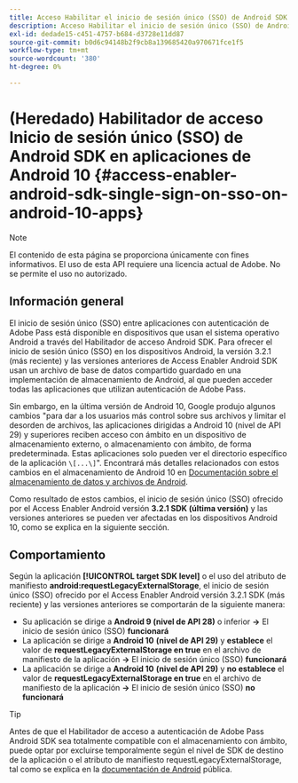 ```yaml
---
title: Acceso Habilitar el inicio de sesión único (SSO) de Android SDK en aplicaciones de Android 10
description: Acceso Habilitar el inicio de sesión único (SSO) de Android SDK en aplicaciones de Android 10
exl-id: dedade15-c451-4757-b684-d3728e11dd87
source-git-commit: b0d6c94148b2f9cb8a139685420a970671fce1f5
workflow-type: tm+mt
source-wordcount: '380'
ht-degree: 0%

---
```


# (Heredado) Habilitador de acceso Inicio de sesión único (SSO) de Android SDK en aplicaciones de Android 10 {#access-enabler-android-sdk-single-sign-on-sso-on-android-10-apps}

>[!NOTE]
>
>El contenido de esta página se proporciona únicamente con fines informativos. El uso de esta API requiere una licencia actual de Adobe. No se permite el uso no autorizado.

## Información general

El inicio de sesión único (SSO) entre aplicaciones con autenticación de Adobe Pass está disponible en dispositivos que usan el sistema operativo Android a través del Habilitador de acceso Android SDK. Para ofrecer el inicio de sesión único (SSO) en los dispositivos Android, la versión 3.2.1 (más reciente) y las versiones anteriores de Access Enabler Android SDK usan un archivo de base de datos compartido guardado en una implementación de almacenamiento de Android, al que pueden acceder todas las aplicaciones que utilizan autenticación de Adobe Pass.

Sin embargo, en la última versión de Android 10, Google produjo algunos cambios &quot;para dar a los usuarios más control sobre sus archivos y limitar el desorden de archivos, las aplicaciones dirigidas a Android 10 (nivel de API 29) y superiores reciben acceso con ámbito en un dispositivo de almacenamiento externo, o almacenamiento con ámbito, de forma predeterminada. Estas aplicaciones solo pueden ver el directorio específico de la aplicación `\[...\]`&quot;. Encontrará más detalles relacionados con estos cambios en el almacenamiento de Android 10 en [Documentación sobre el almacenamiento de datos y archivos de Android](https://developer.android.com/training/data-storage/files/external-scoped).

Como resultado de estos cambios, el inicio de sesión único (SSO) ofrecido por el Access Enabler Android versión **3.2.1 SDK (última versión)** y las versiones anteriores se pueden ver afectadas en los dispositivos Android 10, como se explica en la siguiente sección.

## Comportamiento

Según la aplicación **[!UICONTROL target SDK level]** o el uso del atributo de manifiesto **android:requestLegacyExternalStorage**, el inicio de sesión único (SSO) ofrecido por el Access Enabler Android versión 3.2.1 SDK (más reciente) y las versiones anteriores se comportarán de la siguiente manera:

- Su aplicación se dirige a **Android 9 (nivel de API 28)** o inferior **-\>** El inicio de sesión único (SSO) **funcionará**
- La aplicación se dirige a **Android 10** **(nivel de API 29)** y **establece** el valor de **requestLegacyExternalStorage en true** en el archivo de manifiesto de la aplicación **-\>** El inicio de sesión único (SSO) **funcionará**
- La aplicación se dirige a **Android 10** **(nivel de API 29)** y **no establece** el valor de **requestLegacyExternalStorage en true** en el archivo de manifiesto de la aplicación **-\>** El inicio de sesión único (SSO) **no funcionará**

>[!TIP]
>
> Antes de que el Habilitador de acceso a autenticación de Adobe Pass Android SDK sea totalmente compatible con el almacenamiento con ámbito, puede optar por excluirse temporalmente según el nivel de SDK de destino de la aplicación o el atributo de manifiesto requestLegacyExternalStorage, tal como se explica en la [documentación de Android](https://developer.android.com/training/data-storage/files/external-scoped#opt-out-of-scoped-storage) pública.
